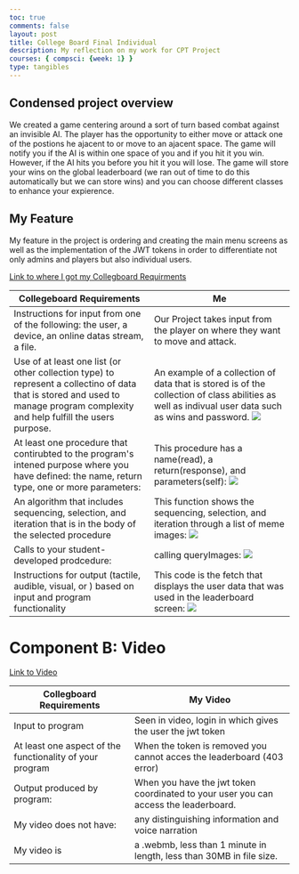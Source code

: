 ```yaml
---
toc: true
comments: false
layout: post
title: College Board Final Individual
description: My reflection on my work for CPT Project
courses: { compsci: {week: 1} }
type: tangibles
---
```


## Condensed project overview
We created a game centering around a sort of turn based combat against an invisible AI. The player has the opportunity to either move or attack one of the postions he ajacent to or move to an ajacent space. The game will notify you if the AI is within one space of you and if you hit it you win. However, if the AI hits you before you hit it you will lose. The game will store your wins on the global leaderboard (we ran out of time to do this automatically but we can store wins) and you can choose different classes to enhance your expierence.

## My Feature
My feature in the project is ordering and creating the main menu screens as well as the implementation of the JWT tokens in order to differentiate not only admins and players but also individual users.

[Link to where I got my Collegboard Requirments](https://apcentral.collegeboard.org/media/pdf/ap-csp-student-task-directions.pdf)

| Collegeboard Requirements | Me |
|------------------|------------------|
| Instructions for input from one of the following: the user, a device, an online datas stream, a file.  | Our Project takes input from the player on where they want to move and attack.  |
| Use of at least one list (or other collection type) to represent a collectino of data that is stored and used to manage program complexity and help fulfill the users purpose.  | An example of a collection of data that is stored is of the collection of class abilities as well as indivual user data such as wins and password. <a><img src="https://i.postimg.cc/NjnY9pG6/Screen-Shot-2024-03-01-at-11-28-18-AM.png"></a>
| At least one procedure that contirubted to the program's intened purpose where you have defined: the name, return type, one or more parameters:  | This procedure has a name(read), a return(response), and parameters(self): <a><img src="https://i.postimg.cc/LsVTQ0qf/Screen-Shot-2024-03-01-at-11-31-47-AM.png"></a>  |
| An algorithm that includes sequencing, selection, and iteration that is in the body of the selected procedure  | This function shows the sequencing, selection, and iteration through a list of meme images: <a><img src="https://i.postimg.cc/rpnkXj30/Screen-Shot-2024-03-01-at-11-38-16-AM.png"></a>  |
| Calls to your student-developed prodcedure:  | calling queryImages: <a><img src="https://i.postimg.cc/pTJKL9QF/Screen-Shot-2024-03-01-at-11-41-00-AM.png"></a>  |
| Instructions for output (tactile, audible, visual, or ) based on input and program functionality  | This code is the fetch that displays the user data that was used in the leaderboard screen: <a><img src="https://i.postimg.cc/Kz14dRqb/Screen-Shot-2024-03-01-at-11-44-30-AM.png"></a>  |

# Component B: Video

[Link to Video](https://drive.google.com/file/d/1JMePeUt6cm37e1fDz6z1EW7EAiIKx9nh/view?usp=sharing)


| Collegboard Requirements | My Video |
|------------------|------------------|
| Input to program  | Seen in video, login in which gives the user the jwt token  |
| At least one aspect of the functionality of your program| When the token is removed you cannot acces the leaderboard (403 error)  |
| Output produced by program:  | When you have the jwt token coordinated to your user you can access the leaderboard.  |
| My video does not have: | any distinguishing information and voice narration  |
| My video is | a .webmb, less than 1 minute in length, less than 30MB in file size.  |